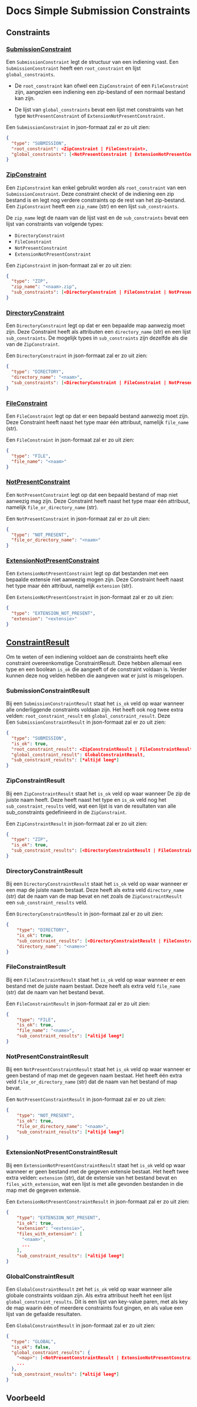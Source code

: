 # Docs Simple Submission Constraints

## Constraints

### [SubmissionConstraint](./submission_constraint.py)

Een `SubmissionConstraint` legt de structuur van een indiening vast. 
Een `SubmissionConstraint` heeft een `root_constraint` en lijst `global_constraints`.

- De `root_constraint` kan ofwel een `ZipConstraint` of een `FileConstraint` zijn, aangezien een indiening een 
zip-bestand of een normaal bestand kan zijn. 

- De lijst van `global_constraints` bevat een lijst met constraints 
van het type `NotPresentConstraint` of `ExtensionNotPresentConstraint`.

Een `SubmissionConstraint` in json-formaat zal er zo uit zien:

```json
{
  "type": "SUBMISSION",
  "root_constraint": <ZipConstraint | FileConstraint>,
  "global_constraints": [<NotPresentConstraint | ExtensionNotPresentConstraint>],
}
```
### [ZipConstraint](./zip_constraint.py)

Een `ZipConstraint` kan enkel gebruikt worden als `root_constraint` van een `SubmissionConstraint`.
Deze constraint checkt of de indiening een zip bestand is en legt nog verdere constraints op de rest van het zip-bestand.
Een `ZipConstraint` heeft een `zip_name` (str) en een lijst `sub_constraints`. 

De `zip_name` legt de naam van de lijst vast en de `sub_constraints` bevat een lijst van constraints van volgende types:

- `DirectoryConstraint`
- `FileConstraint`
- `NotPresentConstraint`
- `ExtensionNotPresentConstraint`

Een `ZipConstraint` in json-formaat zal er zo uit zien:

```json
{
  "type": "ZIP",
  "zip_name": "<naam>.zip",
  "sub_constraints": [<DirectoryConstraint | FileConstraint | NotPresentConstraint | ExtensionNotPresentConstraint>]
}
```

### [DirectoryConstraint](./directory_constraint.py)

Een `DirectoryConstraint` legt op dat er een bepaalde map aanwezig moet zijn. Deze Constraint heeft als attributen
een `directory_name` (str) en een lijst `sub_constraints`. De mogelijk types in `sub_constraints` zijn dezelfde als die van de `ZipConstraint`.

Een `DirectoryConstraint` in json-formaat zal er zo uit zien:

```json
{
  "type": "DIRECTORY",
  "directory_name": "<naam>",
  "sub_constraints": [<DirectoryConstraint | FileConstraint | NotPresentConstraint | ExtensionNotPresentConstraint>]
}
```

### [FileConstraint](./file_constraint.py)

Een `FileConstraint` legt op dat er een bepaald bestand aanwezig moet zijn. Deze Constraint heeft naast het type 
maar één attribuut, namelijk `file_name` (str).

Een `FileConstraint` in json-formaat zal er zo uit zien:

```json
{
  "type": "FILE",
  "file_name": "<naam>"
}
```

### [NotPresentConstraint](./not_present_constraint.py)

Een `NotPresentConstraint` legt op dat een bepaald bestand of map niet aanwezig mag zijn. Deze Constraint heeft naast het type
maar één attribuut, namelijk `file_or_directory_name` (str).

Een `NotPresentConstraint` in json-formaat zal er zo uit zien:

```json
{
  "type": "NOT_PRESENT",
  "file_or_directory_name": "<naam>"
}
```

### [ExtensionNotPresentConstraint](./extension_not_present_constraint.py)

Een `ExtensionNotPresentConstraint` legt op dat bestanden met een bepaalde extensie niet aanwezig mogen zijn. 
Deze Constraint heeft naast het type maar één attribuut, namelijk `extension` (str).

Een `ExtensionNotPresentConstraint` in json-formaat zal er zo uit zien:

```json
{
  "type": "EXTENSION_NOT_PRESENT",
  "extension": "<extensie>"
}
```

## [ConstraintResult](./constraint_result.py)

Om te weten of een indiening voldoet aan de constraints heeft elke constraint overeenkomstige ConstraintResult.
Deze hebben allemaal een type en een boolean `is_ok` die aangeeft of de constraint voldaan is. Verder kunnen deze
nog velden hebben die aangeven wat er juist is misgelopen.

### SubmissionConstraintResult

Bij een `SubmissionConstraintResult` staat het `is_ok` veld op waar wanneer alle onderliggende constraints voldaan zijn.
Het heeft ook nog twee extra velden: `root_constraint_result` en `global_constraint_result`. Deze  
Een `SubmissionConstraintResult` in json-formaat zal er zo uit zien:

```json
{
  "type": "SUBMISSION",
  "is_ok": true,
  "root_constraint_result": <ZipConstraintResult | FileConstraintResult>,
  "global_constraint_result": GlobalConstraintResult,
  "sub_constraint_results": [*altijd leeg*]
}
```

### ZipConstraintResult

Bij een `ZipConstraintResult` staat het `is_ok` veld op waar wanneer De zip de juiste naam heeft.
Deze heeft naast het type en `is_ok` veld nog het `sub_constraint_results` veld, wat een lijst is van de resultaten 
van alle sub_constraints gedefinieerd in de `ZipConstraint`.

Een `ZipConstraintResult` in json-formaat zal er zo uit zien:

```json
{
  "type": "ZIP",
  "is_ok": true,
  "sub_constraint_results": [<DirectoryConstraintResult | FileConstraintResult | NotPresentConstraintResult | ExtensionNotPresentConstraintResult>]
}
```


### DirectoryConstraintResult

Bij een `DirectoryConstraintResult` staat het `is_ok` veld op waar wanneer er een map de juiste naam bestaat.
Deze heeft als extra veld `directory_name` (str) dat de naam van de map bevat en net zoals de `ZipConstraintResult`
een `sub_constraint_results` veld.

Een `DirectoryConstraintResult` in json-formaat zal er zo uit zien:

```json
{
    "type": "DIRECTORY",
    "is_ok": true,
    "sub_constraint_results": [<DirectoryConstraintResult | FileConstraintResult | NotPresentConstraintResult | ExtensionNotPresentConstraintResult>],
    "directory_name": "<name>>"
}
```

### FileConstraintResult

Bij een `FileConstraintResult` staat het `is_ok` veld op waar wanneer er een bestand met de juiste naam bestaat.
Deze heeft als extra veld `file_name` (str) dat de naam van het bestand bevat.

Een `FileConstraintResult` in json-formaat zal er zo uit zien:

```json
{
    "type": "FILE",
    "is_ok": true,
    "file_name": "<name>",
    "sub_constraint_results": [*altijd leeg*]
}
```

### NotPresentConstraintResult

Bij een `NotPresentConstraintResult` staat het `is_ok` veld op waar wanneer er geen bestand of map met de gegeven naam bestaat.
Het heeft één extra veld `file_or_directory_name` (str) dat de naam van het bestand of map bevat.

Een `NotPresentConstraintResult` in json-formaat zal er zo uit zien:

```json
{
    "type": "NOT_PRESENT",
    "is_ok": true,
    "file_or_directory_name": "<naam>",
    "sub_constraint_results": [*altijd leeg*]
}
```

### ExtensionNotPresentConstraintResult

Bij een `ExtensionNotPresentConstraintResult` staat het `is_ok` veld op waar wanneer er geen bestand met de gegeven extensie bestaat.
Het heeft twee extra velden: `extension` (str), dat de extensie van het bestand bevat en `files_with_extension`, 
wat een lijst is met alle gevonden bestanden in die map met de gegeven extensie.

Een `ExtensionNotPresentConstraintResult` in json-formaat zal er zo uit zien:

```json
{
    "type": "EXTENSION_NOT_PRESENT",
    "is_ok": true,
    "extension": "<extensie>",
    "files_with_extension": [
      "<naam>",
      ...
    ],
    "sub_constraint_results": [*altijd leeg*]
}
```

### GlobalConstraintResult

Een `GlobalConstraintResult` zet het `is_ok` veld op waar wanneer alle globale constraints voldaan zijn.
Als extra attribuut heeft het een lijst `global_constraint_results`. Dit is een lijst van key-value paren, 
met als key de map waarin één of meerdere constraints fout gingen, en als value een lijst van de gefaalde resultaten.

Een `GlobalConstraintResult` in json-formaat zal er zo uit zien:

```json
{
  "type": "GLOBAL",
  "is_ok": false,
  "global_constraint_results": {
    "<map>": [<NotPresentConstraintResult | ExtensionNotPresentConstraintResult>],
    ...
  },
  "sub_constraint_results": [*altijd leeg*]
}
```

## Voorbeeld



